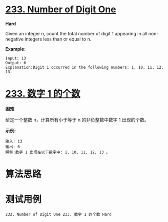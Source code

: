 # [233. Number of Digit One][enTitle]

**Hard**

Given an integer n, count the total number of digit 1 appearing in all non-negative integers less than or equal to n.

**Example:** 

```
Input: 13
Output: 6 
Explanation:Digit 1 occurred in the following numbers: 1, 10, 11, 12, 13.

```


# [233. 数字 1 的个数][cnTitle]

**困难**

给定一个整数 n，计算所有小于等于 n 的非负整数中数字 1 出现的个数。

**示例:** 

```
输入: 13
输出: 6 
解释:数字 1 出现在以下数字中: 1, 10, 11, 12, 13 。
```




# 算法思路

# 测试用例
```
233. Number of Digit One 233. 数字 1 的个数 Hard
```

[enTitle]: https://leetcode.com/problems/number-of-digit-one/
[cnTitle]: https://leetcode-cn.com/problems/number-of-digit-one/

